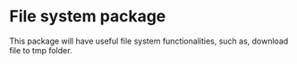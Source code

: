 File system package
========================

This package will have useful file system functionalities, such as, download file to tmp folder.
